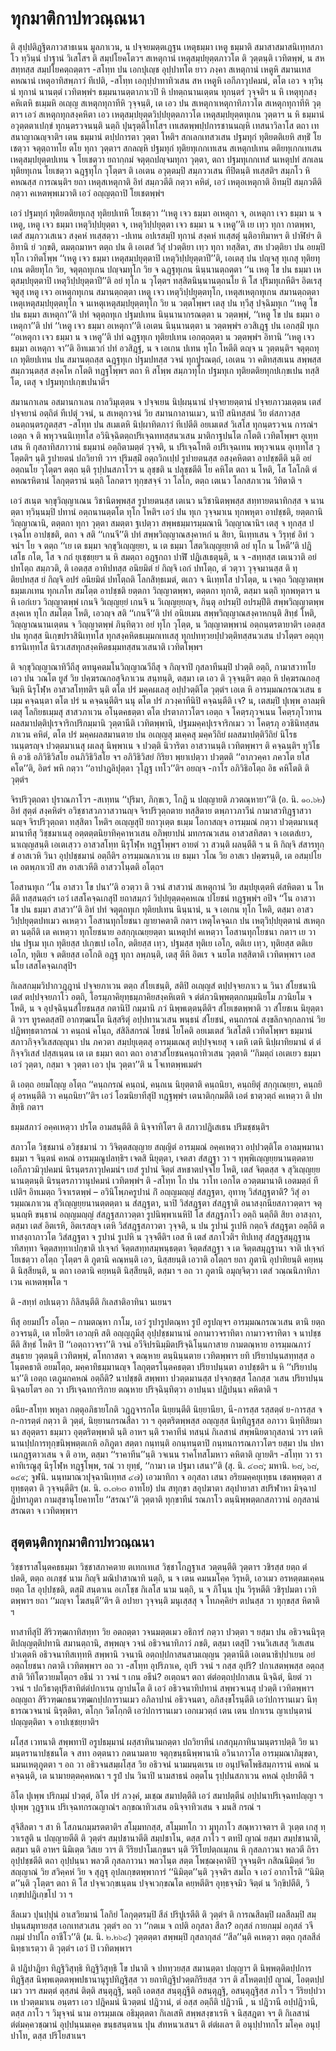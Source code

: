 <h1>ทุกมาติกาปทวณฺณนา</h1>
<p> ติ สุปฺปติฎฺฐิตภาวสาธเนน มูลภาเวน, น ปจฺจยมตฺตเฎฺฐน เหตุธมฺมา เหตู ธมฺมาติ สมาสาสมาสนิเทฺทสภาโว ทฺวินฺนํ ปาฐานํ วิเสโสฯ ติ สมฺปโยคโตวฯ สเหตุกานํ เหตุสมฺปยุตฺตภาวโต  ติ วุตฺตนฺติ เวทิตพฺพํ, น สหสทฺทสฺส สมฺปโยคตฺถตฺตาฯ -สโทฺท ปน เอกปุเญฺช อุปฺปาทโต ยาว ภงฺคา สเหตุกานํ เหตูหิ สมานเทสคหณานํ เหตุอาทิสพฺภาวํ ทีเปติ, -สโทฺท เอกุปฺปาทาทิวเสน สห เหตูหิ เอกีภาวุปคมนํ, ตโต เอว จ ทฺวินฺนํ ทุกานํ นานตฺตํ เวทิตพฺพํฯ ธมฺมนานตฺตาภาเวปิ หิ ปทตฺถนานเตฺตน ทุกนฺตรํ วุจฺจติฯ น หิ เหตุทุกสงฺคหิเตหิ ธเมฺมหิ อเญฺญ สเหตุกทุกาทีหิ วุจฺจนฺติ, เต เอว ปน สเหตุกาเหตุกาทิภาวโต สเหตุกทุกาทีหิ วุตฺตาฯ เอวํ สเหตุกทุกสงฺคหิตา เอว เหตุสมฺปยุตฺตวิปฺปยุตฺตภาวโต เหตุสมฺปยุตฺตทุเกน วุตฺตาฯ น หิ ธมฺมานํ อวุตฺตตาเปกฺขํ ทุกนฺตรวจนนฺติ นตฺถิ ปุนรุตฺติโทโสฯ เทเสตพฺพปฺปการชานนญฺหิ เทสนาวิลาโส ตถา เทสนาญาณญฺจาติฯ เตน ธมฺมานํ ตปฺปการตา วุตฺตา โหติฯ สกเลกเทสวเสน ปฐมทุกํ ทุติยตติเยหิ สทฺธิํ โยเชตฺวา จตุตฺถาทโย ตโย ทุกา วุตฺตาฯ สกลญฺหิ ปฐมทุกํ ทุติยทุเกกเทเสน สเหตุกปเทน ตติยทุเกกเทเสน เหตุสมฺปยุตฺตปเทน จ โยเชตฺวา ยถากฺกมํ จตุตฺถปญฺจมทุกา วุตฺตา, ตถา ปฐมทุเกกเทสํ นเหตุปทํ สกเลน ทุติยทุเกน โยเชตฺวา ฉฎฺฐทุโก วุโตฺตฯ ติ เอเตน อวุตฺตมฺปิ สมฺภววเสน ทีปิตนฺติ ทเสฺสติฯ สมฺภโว หิ คหณสฺส การณนฺติฯ ยถา เหตุสเหตุกาติ อิทํ สมฺภวตีติ กตฺวา คหิตํ, เอวํ เหตุอเหตุกาติ อิทมฺปิ สมฺภวตีติ กตฺวา คเหตพฺพเมวาติ เอวํ อญฺญตฺถาปิ โยเชตพฺพํฯ</p>


<p>เอวํ  ปฐมทุกํ ทุติยตติยทุเกสุ ทุติยปเทหิ โยเชตฺวา ‘‘เหตู เจว ธมฺมา อเหตุกา จ, อเหตุกา เจว ธมฺมา น จ เหตู, เหตู เจว ธมฺมา เหตุวิปฺปยุตฺตา จ, เหตุวิปฺปยุตฺตา เจว ธมฺมา น จ เหตู’’ติ เย เทฺว ทุกา กาตพฺพา, เตสํ สมฺภววเสเนว สงฺคหํ ทเสฺสตฺวา -ปเทน อปเรสมฺปิ ทุกานํ สงฺคหํ ทเสฺสตุํ นฺติอาทิมาหฯ ติ ปาฬิยํฯ ติ อิทานิ ยํ วกฺขติ, ตมตฺถมาหฯ ตตฺถ ปน ติ เอเตสํ วิสุํ ปวตฺติยา เทฺว ทุกา ทสฺสิตา, สห ปวตฺติยา ปน อยมฺปิ ทุโก เวทิตโพฺพ ‘‘เหตู เจว ธมฺมา เหตุสมฺปยุตฺตาปิ เหตุวิปฺปยุตฺตาปี’’ติ, เอเตสุ ปน ปญฺจสุ ทุเกสุ ทุติยทุเกน ตติยทุโก วิย, จตุตฺถทุเกน ปญฺจมทุโก วิย จ ฉฎฺฐทุเกน นินฺนานตฺถตฺตา ‘‘น เหตุ โข ปน ธมฺมา เหตุสมฺปยุตฺตาปิ เหตุวิปฺปยุตฺตาปี’’ติ อยํ ทุโก น วุโตฺตฯ ทสฺสิตนินฺนานตฺถนโย หิ โส ปุริมทุเกหีติฯ อิตเรสุ จตูสุ เหตู เจว อเหตุกทุเกน สมานตฺถตฺตา เหตู เจว เหตุวิปฺปยุตฺตทุโก, เหตุสเหตุกทุเกน สมานตฺถตฺตา เหตุเหตุสมฺปยุตฺตทุโก จ นเหตุเหตุสมฺปยุตฺตทุโก วิย น วตฺตโพฺพฯ เตสุ ปน ทฺวีสุ ปจฺฉิมทุเก ‘‘เหตู โข ปน ธมฺมา สเหตุกา’’ติ ปทํ จตุตฺถทุเก ปฐมปเทน นินฺนานากรณตฺตา  น วตฺตพฺพํ, ‘‘เหตู โข ปน ธมฺมา อเหตุกา’’ติ ปทํ ‘‘เหตู เจว ธมฺมา อเหตุกา’’ติ เอเตน นินฺนานตฺตา น วตฺตพฺพํฯ อวสิเฎฺฐ ปน เอกสฺมิํ ทุเก ‘‘อเหตุกา เจว ธมฺมา น จ เหตู’’ติ ปทํ ฉฎฺฐทุเก ทุติยปเทน เอกตฺถตฺตา น วตฺตพฺพํฯ อิทานิ ‘‘เหตู เจว ธมฺมา อเหตุกา จา’’ติ อิทเมเวกํ ปทํ อวสิฎฺฐํ, น จ เอเกน ปเทน ทุโก โหตีติ ตญฺจ น วุตฺตนฺติฯ จตุตฺถทุเก ทุติยปเทน ปน สมานตฺถสฺส ฉฎฺฐทุเก ปฐมปทสฺส วจนํ ทุกปูรณตฺถํ, เอเตน วา คติทสฺสเนน สพฺพสฺส สมฺภวนฺตสฺส สงฺคโห กโตติ ทฎฺฐโพฺพฯ ตถา หิ สโพฺพ สมฺภวทุโก ปฐมทุเก ทุติยตติยทุกปเกฺขเปน ทสฺสิโต, เตสุ จ ปฐมทุกปเกฺขเปนาติฯ</p>


<p> สมานกาเลน อสมานกาเลน กาลวิมุเตฺตน จ ปจฺจเยน นิปฺผนฺนานํ ปจฺจยายตฺตานํ ปจฺจยภาวมเตฺตน เตสํ ปจฺจยานํ อตฺถิตํ ทีเปตุํ วจนํ, น สเหตุกวจนํ วิย สมานกาลานเมว, นาปิ สนิทสฺสนํ วิย ตํสภาวสฺส อนตฺถนฺตรภูตสฺสฯ -สโทฺท ปน สเมเตหิ  นิปฺผาทิตภาวํ ทีเปตีติ อยเมเตสํ วิเสโส ทุกนฺตรวจเน การณํฯ เอตฺถ จ ติ พหุวจนนิเทฺทโส อวินิจฺฉิตตฺถปริเจฺฉททสฺสนวเสน มาติกาฐปนโต กโตติ เวทิตโพฺพฯ อุเทฺทเสน หิ กุสลาทิสภาวานํ ธมฺมานํ อตฺถิตามตฺตํ วุจฺจติ, น ปริเจฺฉโทติ อปริเจฺฉเทน พหุวจเนน อุเทฺทโส วุโตฺตติฯ นฺติ รูปายตนํ ปถวิยาทิ วาฯ ปุริมสฺมิํ อตฺถวิกเปฺป รูปายตนสฺส อสงฺคหิตตา อาปชฺชตีติ นฺติ อยํ อตฺถนโย วุโตฺตฯ ตตฺถ นฺติ รุปฺปนสภาโวฯ น ลุชฺชติ น ปลุชฺชตีติ โย คหิโต ตถา น โหติ, โส โลโกติ ตํคหณรหิตานํ โลกุตฺตรานํ นตฺถิ โลกตาฯ ทุกฺขสจฺจํ วา โลโก, ตตฺถ เตเนว โลกสภาเวน วิทิตาติ ฯ</p>


<p>เอวํ สเนฺต จกฺขุวิญฺญาเณน วิชานิตพฺพสฺส รูปายตนสฺส เตเนว นวิชานิตพฺพสฺส สทฺทายตนาทิกสฺส จ นานตฺตา ทฺวินฺนมฺปิ ปทานํ อตฺถนานตฺตโต ทุโก โหติฯ เอวํ ปน ทุเก วุจฺจมาเน ทุกพหุตา อาปชฺชติ, ยตฺตกานิ วิญฺญาณานิ, ตตฺตกา ทุกา วุตฺตา สมตฺตา ฐเปตฺวา สพฺพธมฺมารมฺมณานิ วิญฺญาณานิฯ เตสุ จ ทุกสฺส ปเจฺฉโท อาปชฺชติ, ตถา จ สติ ‘‘เกนจี’’ติ ปทํ สพฺพวิญฺญาณสงฺคาหกํ น สิยา, นิเทฺทเสน จ วิรุทฺธํ อิทํ วจนํฯ โย จ ตตฺถ ‘‘เย เต ธมฺมา จกฺขุวิเญฺญยฺยา, น เต ธมฺมา โสตวิเญฺญยฺยาติ อยํ ทุโก น โหตี’’ติ ปฎิเสโธ กโต, โส จ กถํ ยุเชฺชยฺยฯ น หิ สมตฺถา อฎฺฐกถา ปาฬิํ ปฎิเสเธตุนฺติ, น จ -สทฺทสฺส เตเนวาติ อยํ ปทโตฺถ สมฺภวติ, ติ เอตสฺส อาทิปทสฺส อนิยมิตํ ยํ  กิญฺจิ เอกํ ปทโตฺถ, ตํ วตฺวา วุจฺจมานสฺส ติ ทุติยปทสฺส ยํ กิญฺจิ อปรํ อนิยมิตํ ปทโตฺถติ โลกสิทฺธเมตํ, ตเถว จ นิเทฺทโส ปวโตฺต, น เจตฺถ วิญฺญาตพฺพธมฺมเภเทน ทุกเภโท สมโตฺต อาปชฺชติ ยตฺตกา วิญฺญาตพฺพา, ตตฺตกา ทุกาติ, ตสฺมา นตฺถิ ทุกพหุตาฯ น หิ เอกํเยว วิญฺญาตพฺพํ เกนจิ วิเญฺญยฺยํ เกนจิ น วิเญฺญยฺยญฺจ, กินฺตุ อปรมฺปิ อปรมฺปีติ สพฺพวิญฺญาตพฺพสงฺคเห ทุโก สมโตฺต โหติ, เอวญฺจ สติ ‘‘เกนจี’’ติ ปทํ อนิยเมน สพฺพวิญฺญาณสงฺคาหกนฺติ สิทฺธํ โหติ, วิญฺญาณนานเตฺตน จ วิญฺญาตพฺพํ ภินฺทิตฺวา อยํ ทุโก วุโตฺต, น วิญฺญาตพฺพานํ อตฺถนฺตรตายาติฯ เอตสฺส ปน ทุกสฺส นิเกฺขปราสินิเทฺทโส ทุกสงฺคหิตธเมฺมกเทเสสุ  ทุกปททฺวยปฺปวตฺติทสฺสนวเสน ปวโตฺตฯ อตฺถุทฺธารนิเทฺทโส นิรวเสสทุกสงฺคหิตธมฺมทสฺสนวเสนาติ เวทิตโพฺพฯ</p>


<p> ติ จกฺขุวิญฺญาณาทิวีถีสุ ตทนุคตมโนวิญฺญาณวีถีสุ จ กิญฺจาปิ กุสลาทีนมฺปิ ปวตฺติ อตฺถิ, กามาสวาทโย เอว ปน วณโต ยูสํ วิย ปคฺฆรณกอสุจิภาเวน สนฺทนฺติ, ตสฺมา เต เอว ติ วุจฺจนฺติฯ ตตฺถ หิ ปคฺฆรณกอสุจิมฺหิ นิรุโฬฺห อาสวสโทฺทติฯ นฺติ ตโต ปรํ มคฺคผเลสุ อปฺปวตฺติโต วุตฺตํฯ เอเต หิ อารมฺมณกรณวเสน ธเมฺม คจฺฉนฺตา ตโต ปรํ น คจฺฉนฺตีติฯ นนุ ตโต ปรํ ภวงฺคาทีนิปิ คจฺฉนฺตีติ เจ? น, เตสมฺปิ ปุเพฺพ อาลมฺพิเตสุ โลกิยธเมฺมสุ สาสวภาเวน อโนฺตคธตฺตา ตโต ปรตาภาวโตฯ เอตฺถ จ โคตฺรภุวจเนน โคตฺรภุโวทานผลสมาปตฺติปุเรจาริกปริกมฺมานิ วุตฺตานีติ เวทิตพฺพานิ, ปฐมมคฺคปุเรจาริกเมว วา โคตฺรภุ อวธินิทสฺสนภาเวน คหิตํ, ตโต ปรํ มคฺคผลสมานตาย ปน อเญฺญสุ มเคฺคสุ มคฺควีถิยํ ผลสมาปตฺติวีถิยํ นิโรธานนฺตรญฺจ ปวตฺตมาเนสุ ผเลสุ นิพฺพาเน จ ปวตฺติ นิวาริตา อาสวานนฺติ เวทิตพฺพาฯ ติ คจฺฉนฺติฯ ทุวิโธ หิ อวธิ อภิวิธิวิสโย อนภิวิธิวิสโย จฯ อภิวิธิวิสยํ กิริยา พฺยาเปตฺวา ปวตฺตติ ‘‘อาภวคฺคา ภควโต ยโส คโต’’ติ, อิตรํ พหิ กตฺวา ‘‘อาปาฎลิปุตฺตา วุโฎฺฐ เทโว’’ติฯ อยญฺจ -กาโร อภิวิธิอโตฺถ อิธ คหิโตติ ติ วุตฺตํฯ</p>


<p> จิรปริวุตฺถตา ปุราณภาโวฯ -สเทฺทน ‘‘ปุริมา, ภิกฺขเว, โกฎิ น ปญฺญายติ ภวตณฺหายา’’ติ (อ. นิ. ๑๐.๖๒) อิทํ สุตฺตํ สงฺคหิตํฯ อวิชฺชาสวภวาสวานญฺจ  จิรปริวุตฺถตาย ทสฺสิตาย ตพฺภาวภาวีนํ กามาสวทิฎฺฐาสวานญฺจ จิรปริวุตฺถตา ทสฺสิตา โหติฯ อเญฺญสุปิ ยถาวุเตฺต ธเมฺม โอกาสญฺจ อารมฺมณํ กตฺวา ปวตฺตมาเนสุ มานาทีสุ วิชฺชมาเนสุ อตฺตตฺตนิยาทิคฺคาหวเสน อภิพฺยาปนํ มทกรณวเสน อาสวสทิสตา จ เอเตสํเยว, นาเญฺญสนฺติ เอเตเสฺวว อาสวสโทฺท นิรุโฬฺห ทฎฺฐโพฺพฯ อายตํ วา สวนฺติ ผลนฺตีติ  ฯ น หิ กิญฺจิ สํสารทุกฺขํ อาสเวหิ วินา อุปฺปชฺชมานํ อตฺถีติฯ อารมฺมณภาเวน เย ธมฺมา วโณ วิย อาสเว ปคฺฆรนฺติ, เต อสมฺปโยเค อตพฺภาเวปิ สห อาสเวหีติ  อาสววโนฺตติ อโตฺถฯ</p>


<p>โอสานทุเก ‘‘โน อาสวา โข ปนา’’ติ อวตฺวา ติ วจนํ สาสวานํ สเหตุกานํ วิย สมฺปยุเตฺตหิ ตํสหิตตา น โหตีติ ทสฺสนตฺถํฯ เอวํ เสสโคจฺฉเกสุปิ ยถาสมฺภวํ วิปฺปยุตฺตคฺคหเณ ปโยชนํ ทฎฺฐพฺพํฯ อปิจ ‘‘โน อาสวา โข ปน ธมฺมา สาสวา’’ติ อิทํ ปทํ จตุตฺถทุเก ทุติยปเทน นินฺนานํ, น จ เอเกน ทุโก โหติ, ตสฺมา อาสววิปฺปยุตฺตปทเมว คเหตฺวา โอสานทุกโยชนา ญายาคตาติ กตาฯ เหตุโคจฺฉเก ปน เหตุวิปฺปยุตฺตานํ สเหตุกตา นตฺถีติ เต คเหตฺวา ทุกโยชนาย อสกฺกุเณยฺยตฺตา นเหตุปทํ คเหตฺวา โอสานทุกโยชนา กตาฯ เย วา ปน ปฐเม ทุเก ทุติยสฺส ปเกฺขเป เอโก, ตติยสฺส เทฺว, ปฐมสฺส ทุติเย เอโก, ตติเย เทฺว, ทุติยสฺส ตติเย เอโก, ทุติเย จ ตติยสฺส เอโกติ อฎฺฐ ทุกา ลพฺภนฺติ, เตสุ ตีหิ อิตเร จ นยโต ทสฺสิตาติ เวทิตพฺพาฯ เอส นโย เสสโคจฺฉเกสุปิฯ</p>


<p> กิเลสกมฺมวิปากวฎฺฎานํ ปจฺจยภาเวน ตตฺถ สํโยเชนฺติ, สติปิ อเญฺญสํ ตปฺปจฺจยภาเว น วินา สํโยชนานิ เตสํ ตปฺปจฺจยภาโว อตฺถิ, โอรมฺภาคิยุทฺธมฺภาคิยสงฺคหิเตหิ จ ตํตํภวนิพฺพตฺตกกมฺมนิยโม ภวนิยโม จ โหติ, น จ อุปจฺฉินฺนสํโยชนสฺส กตานิปิ กมฺมานิ ภวํ นิพฺพเตฺตนฺตีติฯ สํโยเชตพฺพาติ วา  สํโยชเน นิยุตฺตาติ วาฯ ทูรคตสฺสปิ อากฑฺฒนโต นิสฺสริตุํ อปฺปทานวเสน พนฺธนํ สํโยชนํ, คนฺถกรณํ สงฺขลิกจกฺกลกานํ วิย ปฎิพทฺธตากรณํ วา คนฺถนํ คโนฺถ, สํสิลิสกรณํ โยชนํ โยโคติ อยเมเตสํ วิเสโสติ เวทิตโพฺพฯ ธมฺมานํ สภาวกิจฺจวิเสสญฺญุนา ปน ภควตา สมฺปยุเตฺตสุ อารมฺมเณสุ ตปฺปจฺจเยสุ จ เตหิ เตหิ นิปฺผาทิยมานํ ตํ ตํ กิจฺจวิเสสํ ปสฺสเนฺตน เต เต ธมฺมา ตถา ตถา อาสวสํโยชนคนฺถาทิวเสน  วุตฺตาติ ‘‘กิมตฺถํ เอเตเยว ธมฺมา เอวํ วุตฺตา, กสฺมา จ วุตฺตา เอว ปุน วุตฺตา’’ติ น โจเทตพฺพเมตํฯ</p>


<p> ติ  เอตฺถ อยมโญฺญ อโตฺถ ‘‘คนฺถกรณํ คนฺถนํ, คนฺถเน นิยุตฺตาติ คนฺถนิยา, คนฺถยิตุํ สกฺกุเณยฺยา, คนฺถยิตุํ อรหนฺตีติ วา คนฺถนิยา’’ติฯ เอวํ โอฆนิยาทีสุปิ ทฎฺฐพฺพํฯ เตนาติกฺกมตีติ เอตํ ธาตฺวตฺถํ คเหตฺวา ติ ปทสิทฺธิ กตาฯ</p>


<p> ธมฺมสภาวํ อคฺคเหตฺวา ปรโต อามสนฺตีติ ติ นิจฺจาทิโตฯ ติ สภาวปฎิเสเธน ปริมชฺชนฺติฯ</p>


<p> สภาวโต วิชฺชมานํ อวิชฺชมานํ วา วิจิตฺตสญฺญาย สญฺญิตํ อารมฺมณํ อคฺคเหตฺวา อปฺปวตฺติโต อาลมฺพมานา ธมฺมา ฯ จินฺตนํ คหณํ อารมฺมณูปลทฺธิฯ เจตสิ นิยุตฺตา, เจตสา สํสฎฺฐา วา ฯ ทุพฺพิเญฺญยฺยนานตฺตตาย เอกีภาวมิวุปคมนํ นิรนฺตรภาวุปคมนํฯ เยสํ รูปานํ จิตฺตํ สหชาตปจฺจโย โหติ, เตสํ จิตฺตสฺส จ สุวิเญฺญยฺยนานตฺตนฺติ นิรนฺตรภาวานุปคมนํ เวทิตพฺพํฯ ติ -สโทฺท โก ปน วาโท เอกโต อวตฺตมานาติ เอตมตฺถํ ทีเปติฯ อิทเมตฺถ วิจาเรตพฺพํ – อวินิโพฺภครูปานํ กิํ อญฺญมญฺญํ สํสฎฺฐตา, อุทาหุ วิสํสฎฺฐตาติ? วิสุํ อารมฺมณภาเวน สุวิเญฺญยฺยนานตฺตตฺตา น สํสฎฺฐตา, นาปิ วิสํสฎฺฐตา สํสฎฺฐาติ อนาสงฺกนียสภาวตฺตาฯ จตุนฺนญฺหิ ขนฺธานํ อญฺญมญฺญํ สํสฎฺฐสภาวตฺตา รูปนิพฺพาเนหิปิ โส สํสฎฺฐภาโว อตฺถิ นตฺถีติ สิยา อาสงฺกา, ตสฺมา เตสํ อิตเรหิ, อิตเรสญฺจ เตหิ วิสํสฎฺฐสภาวตา วุจฺจติ, น ปน รูปานํ รูเปหิ กตฺถจิ สํสฎฺฐตา อตฺถีติ ตทาสงฺกาภาวโต วิสํสฎฺฐตา จ รูปานํ รูเปหิ น วุจฺจตีติฯ เอส หิ เตสํ สภาโวติฯ ทิปเทสุ สํสฎฺฐสมุฎฺฐานาทิสทฺทา จิตฺตสทฺทาเปกฺขาติ ปเจฺจกํ จิตฺตสทฺทสมฺพนฺธตฺตา จิตฺตสํสฎฺฐา จ เต จิตฺตสมุฎฺฐานา จาติ ปเจฺจกํ โยเชตฺวา อโตฺถ วุโตฺตฯ ติ ภูตานิ คณฺหนฺติ เอว, นิสฺสยนฺติ เอวาติ อโตฺถฯ ยถา ภูตานิ อุปาทิยนฺติ คยฺหนฺติ นิสฺสียนฺติ, น ตถา เอตานิ คยฺหนฺติ นิสฺสียนฺติ, ตสฺมา ฯ อถ วา ภูตานิ อมุญฺจิตฺวา เตสํ วณฺณนิภาทิภาเวน คเหตพฺพโต ฯ</p>


<p>   ติ -สทฺทํ อปเนตฺวา กิลิสนฺตีติ กิเลสาติอาทินา นเยนฯ</p>


<p> ทีสุ  อยมปโร อโตฺถ – กามตณฺหา กาโม, เอวํ รูปารูปตณฺหา รูปํ อรูปญฺจฯ อารมฺมณกรณวเสน ตานิ ยตฺถ อวจรนฺติ, เต ทโยติฯ เอวญฺหิ สติ อญฺญภูมีสุ อุปฺปชฺชมานานํ อกามาวจราทิตา กามาวจราทิตา จ นาปชฺชตีติ สิทฺธํ โหติฯ ปิ ‘‘เอตฺถาวจรา’’ติ วจนํ อวีจิปรนิมฺมิตปริจฺฉิโนฺนกาสาย กามตณฺหาย อารมฺมณภาวํ สนฺธาย วุตฺตนฺติ เวทิตพฺพํ, ตโทกาสตา จ ตณฺหาย ตนฺนินฺนตาย เวทิตพฺพาฯ ยทิ ปริยาปนฺนสทฺทสฺส อโนฺตคธาติ อยมโตฺถ, มคฺคาทิธมฺมานญฺจ โลกุตฺตรโนฺตคธตฺตา ปริยาปนฺนตา อาปชฺชติฯ น หิ ‘‘ปริยาปนฺนา’’ติ เอตฺถ เตภูมกคหณํ อตฺถีติ? นาปชฺชติ สพฺพทา ปวตฺตมานสฺส ปจฺจกฺขสฺส โลกสฺส วเสน ปริยาปนฺนนิจฺฉยโตฯ อถ วา ปริเจฺฉทการิกาย ตณฺหาย ปริจฺฉินฺทิตฺวา อาปนฺนา ปฎิปนฺนา คหิตาติ ฯ</p>


<p>อนีย-สโทฺท พหุลา กตฺตุอภิธายโกติ วฎฺฎจารกโต นิยฺยนฺตีติ นิยฺยานียา, นี-การสฺส รสฺสตฺตํ ย-การสฺส จ ก-การตฺตํ กตฺวา ติ วุตฺตํ, นิยฺยานกรณสีลา วา ฯ อุตฺตริตพฺพสฺส อญฺญสฺส นิทฺทิฎฺฐสฺส อภาวา นิทฺทิสิยมานา สอุตฺตรา ธมฺมาว อุตฺตริตพฺพาติ นฺติ อาหฯ นฺติ ราคาทีนํ ทสนฺนํ กิเลสานํ สพฺพนิยตากุสลานํ วาฯ เตหิ นานปฺปการทุกฺขนิพฺพตฺตเกหิ อภิภูตา สตฺตา กนฺทนฺติ อกนฺทนฺตาปิ กนฺทนการณภาวโตฯ ยสฺมา ปน ปหาเนกฎฺฐตาวเสน จ ติ อาห, ตสฺมา ‘‘ราคาทีน’’นฺติ วจเนน ราคโทสโมหาว คหิตาติ ญายติฯ -สโทฺท วา ราคาทิเรณูสุ นิรุโฬฺห ทฎฺฐโพฺพ, รณํ วา ยุทฺธํ, ‘‘กามา เต ปฐมา เสนา’’ติ (สุ. นิ. ๔๓๘; มหานิ. ๒๘, ๖๘, ๑๔๙; จูฬนิ. นนฺทมาณวปุจฺฉานิเทฺทส ๔๗) เอวมาทิกา จ อกุสลา เสนา อริยมคฺคยุเทฺธน เชตพฺพตฺตา สยุทฺธตฺตา ติ วุจฺจนฺตีติฯ  (ม. นิ. ๓.๓๒๓ อาทโย) ปน สทุกฺขา สอุปฆาตา สอุปายาสา สปริฬาหา มิจฺฉาปฎิปทาภูตา กามสุขานุโยคาทโย ‘‘สรณา’’ติ วุตฺตาติ ทุกฺขาทีนํ รณภาโว ตนฺนิพฺพตฺตกสภาวานํ อกุสลานํ สรณตา จ เวทิตพฺพาฯ</p>

</p>


<h2>สุตฺตนฺติกทุกมาติกาปทวณฺณนา</h2>
<p> วิชฺชาราสโนฺตคธธมฺมา   วิชฺชาสภาคตาย ตเทกเทเส วิชฺชาโกฎฺฐาเส วตฺตนฺตีติ วุตฺตาฯ วชิรสฺส ยตฺถ ตํ ปตติ, ตตฺถ อเภชฺชํ นาม กิญฺจิ มณิปาสาณาทิ นตฺถิ, น จ เตน คมนมโคฺค วิรุหติ, เอวเมว อรหตฺตมเคฺคน ยตฺถ โส อุปฺปชฺชติ, ตสฺมิํ สนฺตาเน อเภโชฺช กิเลโส นาม นตฺถิ, น จ ภิโนฺน ปุน วิรุหตีติ วชิรุปมตา เวทิตพฺพาฯ  ยถา ‘‘มญฺจา โฆสนฺตี’’ติฯ ติ อปายา วุจฺจนฺติ มนุเสฺสสุ จ โทภคฺคิยํฯ ตปนสฺส วา ทุกฺขสฺส หิตาติ ฯ</p>


<p>ทาสาทีสุปิ สิริวฑฺฒกาทิสทฺทา วิย อตถตฺตา วจนมตฺตเมว อธิการํ กตฺวา ปวตฺตา ฯ ยสฺมา ปน อธิวจนนิรุตฺติปญฺญตฺติปทานิ สมานตฺถานิ, สพฺพญฺจ วจนํ อธิวจนาทิภาวํ ภชติ, ตสฺมา เตสุปิ วจนวิเสเสสุ วิเสเสน ปวเตฺตหิ อธิวจนาทิสเทฺทหิ สพฺพานิ วจนานิ อตฺถปฺปกาสนสามเญฺญน วุตฺตานีติ เอเตนาธิปฺปาเยน อยํ อตฺถโยชนา กตาติ เวทิตพฺพาฯ อถ วา -สโทฺท อุปริภาเค, อุปริ วจนํ ฯ กสฺส อุปริ? ปกาเสตพฺพสฺส อตฺถสฺสาติ วิทิโตวายมโตฺถฯ อธีนํ วา วจนํ ฯ เกน อธีนํ? อเตฺถนฯ ตถา ตํตํอตฺถปฺปกาสเน นิจฺฉิตํ, นิยตํ วา วจนํ ฯ ปถวีธาตุปุริสาทิตํตํปกาเรน ญาปนโต ติ เอวํ อธิวจนาทิปทานํ สพฺพวจเนสุ ปวตฺติ เวทิตพฺพาฯ อญฺญถา สิริวฑฺฒกธนวฑฺฒกปฺปการานเมว อภิลาปานํ อธิวจนตา, อภิสงฺขโรนฺตีติ เอวํปการานเมว นิทฺธารณวจนานํ นิรุตฺติตา, ตโกฺก วิตโกฺกติ เอวํปการานเมว เอกเมวตฺถํ เตน เตน ปกาเรน ญาเปนฺตานํ ปญฺญตฺติตา จ อาปเชฺชยฺยาติฯ</p>


<p> ผโสฺส เวทนาติ สพฺพทาปิ อรูปธมฺมานํ ผสฺสาทินามกตฺตา ปถวิยาทีนํ เกสกุมฺภาทินามนฺตราปตฺติ วิย นามนฺตรานาปชฺชนโต จ สทา อตฺตนาว กตนามตาย จตุกฺขนฺธนิพฺพานานิ  อวินาภาวโต อารมฺมณาภิมุขตา, นมนเหตุภูตตา ฯ อถ วา อธิวจนสมฺผโสฺส วิย อธิวจนํ นามมนฺตเรน เย อนุปจิตโพธิสมฺภารานํ คหณํ น คจฺฉนฺติ, เต นามายตฺตคฺคหณา ฯ รูปํ ปน วินาปิ นามสาธนํ อตฺตโน รุปฺปนสภาเวน คหณํ อุปยาตีติ ฯ</p>


<p> อิโต   ปุเพฺพ ปริกมฺมํ ปวตฺตํ, อิโต ปรํ ภวงฺคํ, มเชฺฌ สมาปตฺตีติ เอวํ สมาปตฺตีนํ อปฺปนาปริเจฺฉทปญฺญา ฯ  ปุเพฺพ วุฎฺฐาเน ปริเจฺฉทกรณญาณํฯ ลกฺขณาทิวเสน อนิจฺจาทิวเสน จ มนสิ กรณํ ฯ</p>


<p> สุจิสีลตา ฯ สา หิ โสภนกมฺมรตตาติฯ สโมฺมทกสฺส, สโมฺมทโก วา มุทุภาโว  สณฺหวาจตาฯ ติ วุเตฺต เกสุ ทฺวาเรสูติ น ปญฺญายตีติ ติ วุตฺตํฯ สมฺปชานาตีติ สมฺปชาโน, ตสฺส ภาโว ฯ ตทปิ ญาณํ ยสฺมา สมฺปชานาติ, ตสฺมา นฺติ อาหฯ  นิมิเตฺต วิสเย วาฯ ติ วีริยปาโมเกฺขนฯ นฺติ วีริโยปตฺถเมฺภน หิ กุสลภาวนา พลวตี ถิรา อุปฺปชฺชตีติ ตถา อุปฺปนฺนา พลวตี กุสลภาวนา พลวโนฺต สตฺต โพชฺฌงฺคาติปิ วุจฺจนฺติฯ กสิณนิมิตฺตํ วิย สญฺญาณํ วิย สวิคฺคหํ วิย จ สุฎฺฐุ อุปลเกฺขตพฺพาการํ ‘‘นิมิตฺต’’นฺติ วุจฺจติฯ สมโถ จ เอวํ อากาโรติ ‘‘นิมิตฺต’’นฺติ วุโตฺตฯ ตถา หิ โส ปจฺจเวกฺขเนฺตน ปจฺจเวกฺขณโต คยฺหตีติฯ อุทฺธจฺจมิว จิตฺตํ น วิกฺขิปตีติ, วิเกฺขปปฎิเกฺขโป วา ฯ</p>


<p> สีลเมว ปุนปฺปุนํ อาเสวิยมานํ โลกิยํ โลกุตฺตรมฺปิ สีลํ ปริปูเรตีติ ติ วุตฺตํฯ ติ การณสีลมฺปิ ผลสีลมฺปิ สมฺปนฺนสมุทายสฺส เอกเทสวเสน วุตฺตํฯ อถ วา ‘‘กตเม จ ถปติ อกุสลา สีลา? อกุสลํ กายกมฺมํ อกุสลํ วจีกมฺมํ ปาปโก อาชีโว’’ติ (ม. นิ. ๒.๒๖๔) วุตฺตตฺตา สพฺพมฺปิ กุสลากุสลํ ‘‘สีล’’นฺติ คเหตฺวา ตตฺถ กุสลสีลํ นิทฺธาเรตฺวา ติ วุตฺตํฯ เอวํ ปิ เวทิตพฺพาฯ</p>


<p>ติ ปฎิปาฎิยา ทิฎฺฐิวิสุทฺธิ ทิฎฺฐิวิสุทฺธิ โข ปนาติ จ ปททฺวยสฺส สมานตฺตา ปญฺญาฯ ติ นิพฺพตฺติตปฺปการทิฎฺฐิสฺส นิพฺพเตฺตตพฺพปธานานุรูปทิฎฺฐิสฺส วา ยถาทิฎฺฐิปวตฺตกิริยสฺส วาฯ ติ สโหตฺตปฺปํ ญาณํ, โอตฺตปฺปเมว วาฯ สมตฺตํ ตุสฺสนํ ติตฺติ  สนฺตุฎฺฐิ, นตฺถิ เอตสฺส สนฺตุฎฺฐีติ อสนฺตุฎฺฐิ, อสนฺตุฎฺฐิสฺส ภาโว ฯ วีริยปฺปวาเห ปวตฺตมาเน อนฺตรา เอว ปฎิคมนํ นิวตฺตนํ ปฎิวานํ, ตํ อสฺส อตฺถีติ ปฎิวานี , น ปฎิวานี อปฺปฎิวานี, ตสฺส ภาโว ฯ วิมุจฺจนํ นาม อารมฺมเณ อธิมุตฺตตา กิเลเสหิ สพฺพสงฺขาเรหิ จ นิสฺสฎตา จฯ ติ กิเลสานํ ตํตํมคฺควชฺฌานํ อุปฺปนฺนมเคฺค ขนฺธสนฺตาเน ปุน สํทหนวเสนฯ ติ ตํตํผเลฯ ติ อนุปฺปาทกโร มโคฺค อนุปฺปาโท, ตสฺส ปริโยสาเนฯ</p>

</p>

</p>






